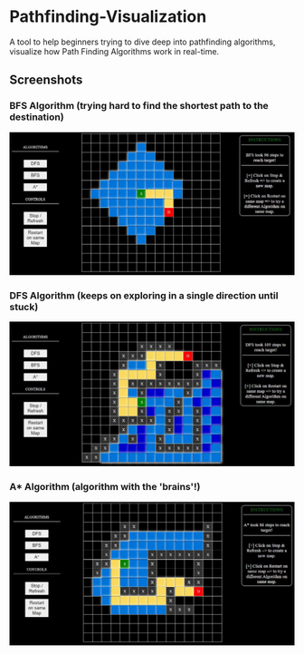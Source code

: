 # Pathfinding-Visualization
A tool to help beginners trying to dive deep into pathfinding algorithms, visualize how Path Finding Algorithms work in real-time.

## Screenshots

### BFS Algorithm (trying hard to find the shortest path to the destination)
![BFS](https://github.com/skscool/Graph-Search-Visualization/blob/master/screenshots/bfs.JPG)

### DFS Algorithm (keeps on exploring in a single direction until stuck)
![DFS](https://github.com/skscool/Graph-Search-Visualization/blob/master/screenshots/dfs.JPG)

### A* Algorithm (algorithm with the 'brains'!)
![A \*](https://github.com/skscool/Graph-Search-Visualization/blob/master/screenshots/aStar.JPG)
